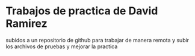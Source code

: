 # Trabajos de practica de David Ramirez

subidos a un repositorio de github para trabajar de manera remota
y subir los archivos de pruebas y mejorar la practica
